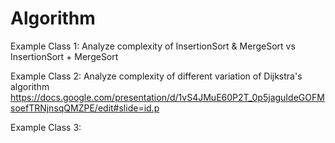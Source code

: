 # Algorithm

Example Class 1: 
    Analyze complexity of InsertionSort & MergeSort vs InsertionSort + MergeSort

Example Class 2:
    Analyze complexity of different variation of Dijkstra's algorithm
    https://docs.google.com/presentation/d/1vS4JMuE60P2T_0p5jaguIdeGOFMsoefTRNjnsqQMZPE/edit#slide=id.p

Example Class 3:
